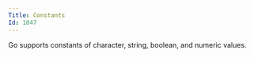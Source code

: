 ```yaml
---
Title: Constants
Id: 1047
---
```

Go supports constants of character, string, boolean, and numeric values.
